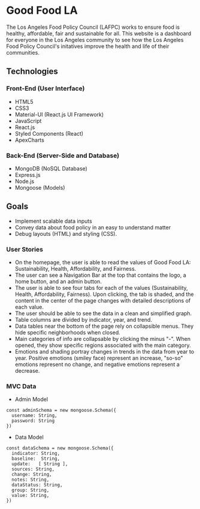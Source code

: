 # Good Food LA

The Los Angeles Food Policy Council (LAFPC) works to ensure food is healthy, affordable, fair and sustainable for all.
This website is a dashboard for everyone in the Los Angeles community to see how the Los Angeles Food Policy Council's initatives improve the health and life of their communities.

## Technologies
### Front-End (User Interface)
* HTML5
* CSS3
* Material-UI (React.js UI Framework)
* JavaScript
* React.js
* Styled Components (React)
* ApexCharts

### Back-End (Server-Side and Database)
* MongoDB (NoSQL Database)
* Express.js
* Node.js
* Mongoose (Models)

## Goals
* Implement scalable data inputs
* Convey data about food policy in an easy to understand matter
* Debug layouts (HTML) and styling (CSS).

### User Stories
* On the homepage, the user is able to read the values of Good Food LA:
Sustainability, Health, Affordability, and Fairness.
* The user can see a Navigation Bar at the top that contains the logo, a home button, and an admin button.
* The user is able to see four tabs for each of the values (Sustainability, Health, Affordability, Fairness). Upon clicking, the tab is shaded, and the content in the center of the page changes with detailed descriptions of each value.
* The user should be able to see the data in a clean and simplified graph.
* Table columns are divided by indicator, year, and trend.
* Data tables near the bottom of the page rely on collapsible menus. They hide specific neighborhoods when closed.
* Main categories of info are collapsable by clicking the minus "-". When opened, they show specific regions associated with the main category.
* Emotions and shading portray changes in trends in the data from year to year. Positive emotions (smiley face) represent an increase, "so-so" emotions represent no change, and negative emotions represent a decrease.


### MVC Data
* Admin Model
```
const adminSchema = new mongoose.Schema({
  username: String,
  password: String
})
```
* Data Model
```
const dataSchema = new mongoose.Schema({
  indicator: String,
  baseline:  String,
  update:   [ String ],
  sources: String,
  change: String,
  notes: String,
  dataStatus: String,
  group: String,
  value: String,
})
```
